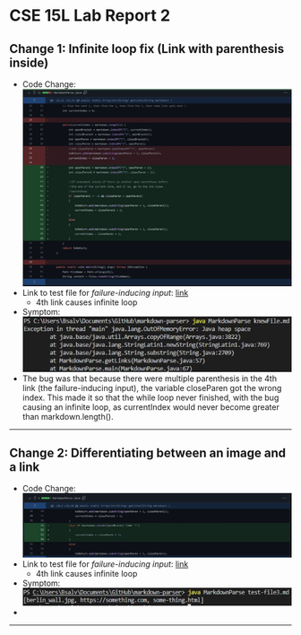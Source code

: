 # **CSE 15L Lab Report 2**

## Change 1: Infinite loop fix (Link with parenthesis inside)

* Code Change: ![Image](codeChangeOne.jpg)
* Link to test file for *failure-inducing input*: [link](https://github.com/bsalvania/markdown-parser/commit/98d2429e664e5a49cc3501ce27a87d8a6dc61c91)
    * 4th link causes infinite loop
* Symptom: ![Image](symptomOne.jpg)
* The bug was that because there were multiple parenthesis in the 4th link (the failure-inducing input), the variable closeParen got the wrong index. This made it so that the while loop never finished, with the bug causing an infinite loop, as currentIndex would never become greater than markdown.length(). 
---
## Change 2: Differentiating between an image and a link

* Code Change: ![Image](codeChangeTwo.jpg)
* Link to test file for *failure-inducing input*: [link](https://github.com/TheJoeship/markdown-parser-fork/commit/ca97f28fa6755f1d48b519a208765e39ffd9a4f2 )
    * 4th link causes infinite loop
* Symptom: ![Image](symptomTwo.jpg)
* 
---